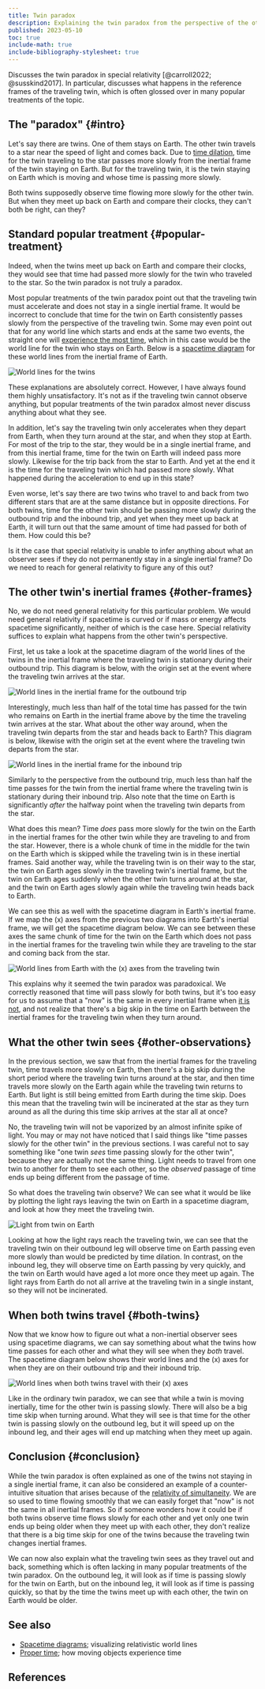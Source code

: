 ```yaml
---
title: Twin paradox
description: Explaining the twin paradox from the perspective of the other twin.
published: 2023-05-10
toc: true
include-math: true
include-bibliography-stylesheet: true
---
```


Discusses the twin paradox in special relativity [@carroll2022; @susskind2017].
In particular, discusses what happens in the reference frames of the traveling twin,
which is often glossed over in many popular treatments of the topic.

## The "paradox" {#intro}

Let's say there are twins.  One of them stays on Earth.
The other twin travels to a star near the speed of light and comes back.
Due to [time dilation], time for the twin traveling to the star
passes more slowly from the inertial frame of the twin staying on Earth.
But for the traveling twin, it is the twin staying on Earth which is moving
and whose time is passing more slowly.

Both twins supposedly observe time flowing more slowly for the other twin.
But when they meet up back on Earth and compare their clocks,
they can't both be right, can they?

[time dilation]: ../../spacetime-diagrams#time-dilation

## Standard popular treatment {#popular-treatment}

Indeed, when the twins meet up back on Earth and compare their clocks,
they would see that time had passed more slowly for the twin who traveled to the star.
So the twin paradox is not truly a paradox.

Most popular treatments of the twin paradox point out that the traveling twin
must accelerate and does not stay in a single inertial frame.
It would be incorrect to conclude that time for the twin on Earth
consistently passes slowly from the perspective of the traveling twin.
Some may even point out that for any world line which starts and ends
at the same two events, the straight one will [experience the most time],
which in this case would be the world line for the twin who stays on Earth.
Below is a [spacetime diagram] for these world lines from
the inertial frame of Earth.

![World lines for the twins](/diagrams/article/relativity/paradox/twin/worldlines.svg)

[experience the most time]: ../../proper-time/#longest

[spacetime diagram]: ../../spacetime-diagrams

These explanations are absolutely correct.
However, I have always found them highly unsatisfactory.
It's not as if the traveling twin cannot observe anything,
but popular treatments of the twin paradox
almost never discuss anything about what they see.

In addition, let's say the traveling twin only accelerates when they depart from Earth,
when they turn around at the star, and when they stop at Earth.
For most of the trip to the star, they would be in a single inertial frame,
and from this inertial frame, time for the twin on Earth will indeed pass more slowly.
Likewise for the trip back from the star to Earth.
And yet at the end it is the time for the traveling twin which had passed more slowly.
What happened during the acceleration to end up in this state?

Even worse, let's say there are two twins who travel to and back from two different stars
that are at the same distance but in opposite directions.
For both twins, time for the other twin should be passing more slowly
during the outbound trip and the inbound trip,
and yet when they meet up back at Earth,
it will turn out that the same amount of time had passed for both of them.
How could this be?

Is it the case that special relativity is unable to infer anything about
what an observer sees if they do not permanently stay in a single inertial frame?
Do we need to reach for general relativity to figure any of this out?

## The other twin's inertial frames {#other-frames}

No, we do not need general relativity for this particular problem.
We would need general relativity if spacetime is curved
or if mass or energy affects spacetime significantly,
neither of which is the case here.
Special relativity suffices to explain what happens from
the other twin's perspective.

First, let us take a look at the spacetime diagram of the world lines of the twins
in the inertial frame where the traveling twin is stationary during their outbound trip.
This diagram is below, with the origin set at the event where
the traveling twin arrives at the star.

![World lines in the inertial frame for the outbound trip](/diagrams/article/relativity/paradox/twin/outbound-frame.svg)

Interestingly, much less than half of the total time has passed for the twin
who remains on Earth in the inertial frame above by the time
the traveling twin arrives at the star.
What about the other way around, when the traveling twin departs from the star
and heads back to Earth?  This diagram is below, likewise with the origin
set at the event where the traveling twin departs from the star.

![World lines in the inertial frame for the inbound trip](/diagrams/article/relativity/paradox/twin/inbound-frame.svg)

Similarly to the perspective from the outbound trip, much less than half the time
passes for the twin from the inertial frame where the traveling twin is stationary
during their inbound trip.  Also note that the time on Earth is significantly _after_
the halfway point when the traveling twin departs from the star.

What does this mean?  Time _does_ pass more slowly for the twin on the Earth in the
inertial frames for the other twin while they are traveling to and from the star.
However, there is a whole chunk of time in the middle for the twin on the Earth
which is skipped while the traveling twin is in these inertial frames.
Said another way, while the traveling twin is on their way to the star,
the twin on Earth ages slowly in the traveling twin's inertial frame,
but the twin on Earth ages suddenly when the other twin turns around at the star,
and the twin on Earth ages slowly again while the traveling twin heads back to Earth.

We can see this as well with the spacetime diagram in Earth's inertial frame.
If we map the \(x\) axes from the previous two diagrams into Earth's inertial frame,
we will get the spacetime diagram below.
We can see between these axes the same chunk of time for the twin on the Earth
which does not pass in the inertial frames for the traveling twin while they are
traveling to the star and coming back from the star.

![World lines from Earth with the \(x\) axes from the traveling twin](/diagrams/article/relativity/paradox/twin/worldlines-axes.svg)

This explains why it seemed the twin paradox was paradoxical.
We correctly reasoned that time will pass slowly for both twins,
but it's too easy for us to assume that a "now" is the same in every inertial frame
when [it is not](/article/physics/relativity/spacetime-diagrams#simultaneity),
and not realize that there's a big skip in the time on Earth
between the inertial frames for the traveling twin when they turn around.

## What the other twin sees {#other-observations}

In the previous section, we saw that from the inertial frames for the traveling twin,
time travels more slowly on Earth, then there's a big skip during the short period
where the traveling twin turns around at the star, and then time travels more slowly
on the Earth again while the traveling twin returns to Earth.  But light is still
being emitted from Earth during the time skip.
Does this mean that the traveling twin will be incinerated at the star
as they turn around as all the during this time skip arrives at the star all at once?

No, the traveling twin will not be vaporized by an almost infinite spike of light.
You may or may not have noticed that I said things like "time passes slowly for
the other twin" in the previous sections.  I was careful not to say something like
"one twin _sees_ time passing slowly for the other twin", because they are actually
not the same thing.  Light needs to travel from one twin to another for them to
see each other, so the _observed_ passage of time ends up being different from
the passage of time.

So what does the traveling twin observe?
We can see what it would be like by plotting the light rays leaving
the twin on Earth in a spacetime diagram, and look at how they
meet the traveling twin.

![Light from twin on Earth](/diagrams/article/relativity/paradox/twin/worldlines-light.svg)

Looking at how the light rays reach the traveling twin,
we can see that the traveling twin on their outbound leg will observe time on Earth
passing even more slowly than would be predicted by time dilation.
In contrast, on the inbound leg, they will observe time on Earth passing by very quickly,
and the twin on Earth would have aged a lot more once they meet up again.
The light rays from Earth do not all arrive at the traveling twin in a single instant,
so they will not be incinerated.

## When both twins travel {#both-twins}

Now that we know how to figure out what a non-inertial observer sees
using spacetime diagrams, we can say something about what the twins
how time passes for each other and what they will see when they _both_ travel.
The spacetime diagram below shows their world lines and the \(x\) axes for
when they are on their outbound trip and their inbound trip.

![World lines when both twins travel with their \(x\) axes](/diagrams/article/relativity/paradox/twin/both-travel-axes.svg)

Like in the ordinary twin paradox, we can see that while a twin is moving inertially,
time for the other twin is passing slowly.  There will also be a big time skip when turning around.
What they will see is that time for the other twin is passing slowly on the outbound leg,
but it will speed up on the inbound leg, and their ages will end up matching
when they meet up again.

## Conclusion {#conclusion}

While the twin paradox is often explained as one of the twins not staying
in a single inertial frame, it can also be considered an example of
a counter-intuitive situation that arises because of the
[relativity of simultaneity](/article/physics/relativity/spacetime-diagrams#simultaneity).
We are so used to time flowing smoothly that we can easily forget that "now"
is not the same in all inertial frames.  So if someone wonders how it could be
if both twins observe time flows slowly for each other and yet only one twin
ends up being older when they meet up with each other, they don't realize
that there is a big time skip for one of the twins because the traveling twin
changes inertial frames.

We can now also explain what the traveling twin sees as they travel out and back,
something which is often lacking in many popular treatments of the twin paradox.
On the outbound leg, it will look as if time is passing slowly for the twin on Earth,
but on the inbound leg, it will look as if time is passing quickly,
so that by the time the twins meet up with each other,
the twin on Earth would be older.

## See also

*   [Spacetime diagrams](/article/physics/relativity/spacetime-diagrams);
    visualizing relativistic world lines
*   [Proper time](/article/physics/relativity/proper-time/);
    how moving objects experience time

## References
